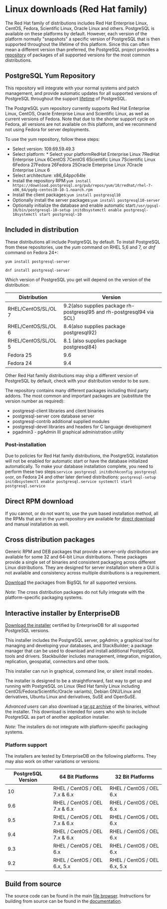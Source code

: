 # Linux downloads (Red Hat family)

The Red Hat family of distributions includes Red Hat Enterprise Linux, CentOS, Fedora, Scientific Linux, Oracle Linux and others. PostgreSQL is available on these platforms by default. However, each version of the platform normally "snapshots" a specific version of PostgreSQL that is then supported throughout the lifetime of this platform. Since this can often mean a different version than preferred, the PostgreSQL project provides a [repository](https://www.postgresql.org/download/linux/redhat/#yum) of packages of all supported versions for the most common distributions.

## PostgreSQL Yum Repository

This repository will integrate with your normal systems and patch management, and provide automatic updates for all supported versions of PostgreSQL throughout the support [lifetime](https://www.postgresql.org/support/versioning/) of PostgreSQL.

The PostgreSQL yum repository currently supports Red Hat Enterprise Linux, CentOS, Oracle Enterprise Linux and Scientific Linux, as well as current versions of Fedora. Note that due to the shorter support cycle on Fedora, all versions are not available on this platform, and we recommend not using Fedora for server deployments.

To use the yum repository, follow these steps:

- Select version: 109.69.59.49.3
- Select platform: * Select your platformRedHat Enterprise Linux 7RedHat Enterprise Linux 6CentOS 7CentOS 6Scientific Linux 7Scientific Linux 6Fedora 27Fedora 26Fedora 25Oracle Enterprise Linux 7Oracle Enterprise Linux 6
- Select architecture: x86_64ppc64le
- Install the repository RPM:`yum install https://download.postgresql.org/pub/repos/yum/10/redhat/rhel-7-x86_64/pgdg-centos10-10-1.noarch.rpm`
- Install the client packages:`yum install postgresql10`
- Optionally install the server packages:`yum install postgresql10-server`
- Optionally initialize the database and enable automatic start:`/usr/pgsql-10/bin/postgresql-10-setup initdbsystemctl enable postgresql-10systemctl start postgresql-10`

## Included in distribution

These distributions all include PostgreSQL by default. To install PostgreSQL from these repositories, use the *yum* command on RHEL 5,6 and 7, or *dnf* command on Fedora 24+:

`yum install postgresql-server`

`dnf install postgresql-server`

Which version of PostgreSQL you get will depend on the version of the distribution:

| Distribution        | Version                                  |
| ------------------- | ---------------------------------------- |
| RHEL/CentOS/SL/OL 7 | 9.2(also supplies package rh-postgresql95 and rh-postgresql94 via SCL) |
| RHEL/CentOS/SL/OL 6 | 8.4(also supplies package postgresql92)  |
| RHEL/CentOS/SL/OL 5 | 8.1 (also supplies package postgresql84) |
| Fedora 25           | 9.6                                      |
| Fedora 24           | 9.4                                      |

Other Red Hat family distributions may ship a different version of PostgreSQL by default, check with your distribution vendor to be sure.

The repository contains many different packages including third party addons. The most common and important packages are (substitute the version number as required):

- postgresql-client libraries and client binaries
- postgresql-server core database server
- postgresql-contrib additional supplied modules
- postgresql-devel libraries and headers for C language development
- pgadmin3 - pgAdmin III graphical administration utility

### Post-installation

Due to policies for Red Hat family distributions, the PostgreSQL installation will not be enabled for automatic start or have the database initialized automatically. To make your database installation complete, you need to perform these two steps:`service postgresql initdbchkconfig postgresql on`or, on Fedora 24 and other later derived distributions:
`postgresql-setup initdbsystemctl enable postgresql.service systemctl start postgresql.service`

## Direct RPM download

If you cannot, or do not want to, use the yum based installation method, all the RPMs that are in the yum repository are available for [direct download](https://yum.postgresql.org/rpmchart.php) and manual installation as well.

## Cross distribution packages

Generic RPM and DEB packages that provide a server-only distribution are avaliable for some 32 and 64-bit Linux distributions. These packages provide a single set of binaries and consistent packaging across different Linux distributions. They are designed for server installation where a GUI is not available and consistency across multiple distributions is a requirement.

[Download](https://www.bigsql.org/postgresql/installers.jsp) the packages from BigSQL for all supported versions.

*Note:* The cross distribution packages do not fully integrate with the platform-specific packaging systems.

## Interactive installer by EnterpriseDB

[Download the installer](http://www.enterprisedb.com/products/pgdownload.do#linux) certified by EnterpriseDB for all supported PostgreSQL versions.

This installer includes the PostgreSQL server, pgAdmin; a graphical tool for managing and developing your databases, and StackBuilder; a package manager that can be used to download and install additional PostgreSQL tools and drivers. Stackbuilder includes management, integration, migration, replication, geospatial, connectors and other tools.

This installer can run in graphical, command line, or silent install modes.

The installer is designed to be a straightforward, fast way to get up and running with PostgreSQL on Linux (Red Hat family Linux including CentOS/Fedora/Scientific/Oracle variants), Debian GNU/Linux and derivatives, Ubuntu Linux and derivatives, SuSE and OpenSuSE.

*Advanced users* can also download a [tar.gz archive](http://www.enterprisedb.com/products/pgbindownload.do) of the binaries, without the installer. This download is intended for users who wish to include PostgreSQL as part of another application installer.

*Note:* The installers do not integrate with platform-specific packaging systems.

### Platform support

The installers are tested by EnterpriseDB on the following platforms. They may also work on other variations or versions:

| PostgreSQL Version | 64 Bit Platforms              | 32 Bit Platforms             |
| ------------------ | ----------------------------- | ---------------------------- |
| 10                 | RHEL / CentOS / OEL 7.x & 6.x | RHEL / CentOS / OEL 6.x      |
| 9.6                | RHEL / CentOS / OEL 7.x & 6.x | RHEL / CentOS / OEL 6.x      |
| 9.5                | RHEL / CentOS / OEL 7.x & 6.x | RHEL / CentOS / OEL 6.x      |
| 9.4                | RHEL / CentOS / OEL 7.x & 6.x | RHEL / CentOS / OEL 6.x      |
| 9.3                | RHEL / CentOS / OEL 6.x       | RHEL / CentOS / OEL 6.x      |
| 9.2                | RHEL / CentOS / OEL 6.x, 5.x  | RHEL / CentOS / OEL 6.x, 5.x |

## Build from source

The source code can be found in the main [file browser](https://www.postgresql.org/ftp/source). Instructions for building from source can be found in the [documentation](https://www.postgresql.org/docs/current/static/installation.html).